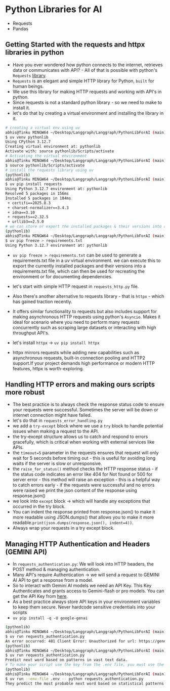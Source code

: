 # Python Libraries for AI

- Requests
- Pandas

## Getting Started with the requests and httpx libraries in python

- Have you ever wondered how python connects to the internet, retrieves data or communicates with API? - All of that is possible with python's `Requests` [library](https://requests.readthedocs.io/en/latest/).
- `Requests` is an elegant and simple HTTP library for Python, `built` for human beings.
- We use this library for making HTTP requests and working with API's in python.
- Since requests is not a standard python library - so we need to make to install it.
- let's do that by creating a virtual environment and installing the library in it.

```bash
# creating a virtual env using uv
abhis@Tinku MINGW64 ~/Desktop/Langgraph/Langgraph/PythonLibForAI (main)
$ uv venv pythonlib
Using CPython 3.12.7
Creating virtual environment at: pythonlib
Activate with: source pythonlib/Scripts/activate
# Activating the virtual environment
abhis@Tinku MINGW64 ~/Desktop/Langgraph/Langgraph/PythonLibForAI (main)
$ source pythonlib/Scripts/activate
# install the requests library using uv
(pythonlib)
abhis@Tinku MINGW64 ~/Desktop/Langgraph/Langgraph/PythonLibForAI (main)
$ uv pip install requests
Using Python 3.12.7 environment at: pythonlib
Resolved 5 packages in 156ms
Installed 5 packages in 184ms
 + certifi==2025.8.3
 + charset-normalizer==3.4.3
 + idna==3.10
 + requests==2.32.5
 + urllib3==2.5.0
# we can store or export the installed packages & their versions into a file for future references.
(pythonlib)
abhis@Tinku MINGW64 ~/Desktop/Langgraph/Langgraph/PythonLibForAI (main)
$ uv pip freeze > requirements.txt
Using Python 3.12.7 environment at: pythonlib
```

- `uv pip freeze > requirements.txt` can be used to generate a requirements.txt file in a uv virtual environment. we can execute this to export the currently installed packages and their versions into a requirements.txt file, which can then be used for recreating the environment or for documenting dependencies.

- let's start with simple HTTP request in `requests_http.py` file.

- Also there's another alternative to requests library - that is `httpx` - which has gained traction recently.
- It offers similar functionality to requests but also includes support for making asynchronous HTTP requests using python's `Asyncio`. Makes it ideal for scenario where you need to perform many requests concurrently such as scraping large datasets or interacting with high throughput API's.
- let's install `httpx` -> `uv pip install httpx`
- httpx mirrors requests while adding new capabilities such as asynchronous requests, built-in connection pooling and HTTP2 support.If your project demands high performance or modern HTTP features, httpx is worth-exploring.

## Handling HTTP errors and making ours scripts more robust

- The best practice is to always check the response status code to ensure your requests were successful. Sometimes the server will be down or internet connection might have failed.
- let's do that in `requests_error_handling.py`
- we add a `try-except` block where we use a `try` block to handle potential issues when making a request to the API.
- the try-except structure allows us to catch and respond to errors gracefully, which is critical when working with external services like APIs.
- the `timeout=5` parameter in the requests ensures that request will only wait for 5 seconds before timing out - this is useful for avoiding long waits if the server is slow or unresponsive.
- the `raise_for_status()` method checks the HTTP response status - if the status code indicates an error like 404 for Not found or 500 for server error - this method will raise an exception - this is a helpful way to catch errors early - if the requests were successful and no errors were raised we print the json content of the response using response.json()
- we look into `except` block -> which will handle any exceptions that occurred in the try block.
- You can indent the response printed from response.json() to make it more readable using JSON.dumps() that allows you to make it more readable.`print(json.dumps(response.json(), indent=4))`.
- Always wrap your requests in a try except block.

## Managing HTTP Authentication and Headers (GEMINI API)

- In `requests_authentication.py`: We will look into HTTP headers, the POST method & managing authentication.
- Many API's require Authentication -> we will send a request to GEMINI AI API to get a response from a model.
- So to interact with Gemini AI models we need an API Key. This Key Authenticates and grants access to Gemini-flash or pro models. You can get the API Key from [here](https://aistudio.google.com/app/apikey).
- As a best practice always store API keys in your environment variables to keep them secure. Never hardcode sensitive credentials into your scripts
- `uv pip install -q -U google-genai`

```bash
(pythonlib)
abhis@Tinku MINGW64 ~/Desktop/Langgraph/Langgraph/PythonLibForAI (main)
$ uv run requests_authentication.py
An error occurred: 401 Client Error: Unauthorized for url: https://generativelanguage.googleapis.com/v1beta/models/gemini-2.5-flash:generateContent #when we have used Authorization in the headers when we should be using - "x-goog-api-key": GEMINI_API_KEY
(pythonlib)
abhis@Tinku MINGW64 ~/Desktop/Langgraph/Langgraph/PythonLibForAI (main)
$ uv run requests_authentication.py
Predict next word based on patterns in vast text data.
# To make your script use the key from the .env file, you must use the --env-file flag with the uv run command
(pythonlib)
abhis@Tinku MINGW64 ~/Desktop/Langgraph/Langgraph/PythonLibForAI (main)
$ uv run --env-file .env -- python requests_authentication.py
They predict the most probable next word based on statistical patterns learned from vast text data.
```
